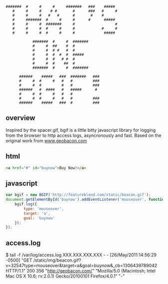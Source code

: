     #######  #     #     #     #######   ###    #####   
       #     #     #    # #       #      ###   #     #  
       #     #     #   #   #      #       #    #        
       #     #######  #     #     #      #      #####   
       #     #     #  #######     #                  #  
       #     #     #  #     #     #            #     #  
       #     #     #  #     #     #             #####   

                #######  #     #  #######  
                #     #  ##    #  #        
                #     #  # #   #  #        
                #     #  #  #  #  #####    
                #     #  #   # #  #        
                #     #  #    ##  #        
                #######  #     #  #######  

          ######    #####   ###  #######   ###   
          #     #  #     #   #   #         ###   
          #     #  #         #   #         ###   
          ######   #  ####   #   #####      #    
          #     #  #     #   #   #               
          #     #  #     #   #   #         ###   
          ######    #####   ###  #         ###   

overview
--------
Inspired by the spacer.gif, bgif is a little bitty javascript library for logging from the browser to http access logs, asyncronously and fast. Based on the original work from www.geobacon.com

html
----
``` html
<a href="#" id="buynow">Buy Now!</a>
```

javascript
----------
``` js
var bgif = new BGIF('http://featureblend.com/static/beacon.gif');
document.getElementById('buynow').addEventListener('mouseover', function(){
    bgif.log({
        type: 'mouseover',
        target: 'a',
        goal: 'buynow'
    });
});
```

access.log
----------
$ tail -f /var/log/access.log
XXX.XXX.XXX.XXX - - [26/May/2011:14:56:29 -0500] "GET /static/img/beacon.gif?v=32547type=mouseover&target=a&goal=buynow&_cb=1306439789042 HTTP/1.1" 200 356 "http://geobacon.com/" "Mozilla/5.0 (Macintosh; Intel Mac OS X 10.6; rv:2.0.1) Gecko/20100101 Firefox/4.0.1" "-"

